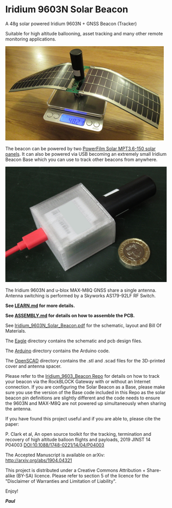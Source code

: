 # Iridium 9603N Solar Beacon

A 48g solar powered Iridium 9603N + GNSS Beacon (Tracker)

Suitable for high altitude ballooning, asset tracking and many other remote monitoring applications.

![Iridium_9603N_Solar_Beacon_1](https://github.com/PaulZC/Iridium_9603N_Solar_Beacon/blob/master/img/Iridium_9603N_Solar_Beacon_1.JPG)

The beacon can be powered by two [PowerFilm Solar MPT3.6-150 solar panels](https://www.powerfilmsolar.com/custom-solutions/electronic-component-solar-panels/electronic-component-solar-panels-product-page/mpt3-6-150).
It can also be powered via USB becoming an extremely small Iridium Beacon Base which you can use to track other beacons from anywhere.

![Iridium_9603N_Solar_Beacon_5](https://github.com/PaulZC/Iridium_9603N_Solar_Beacon/blob/master/img/Iridium_9603N_Solar_Beacon_5.JPG)

The Iridium 9603N and u-blox MAX-M8Q GNSS share a single antenna. Antenna switching is performed by a Skyworks AS179-92LF RF Switch.

**See [LEARN.md](https://github.com/PaulZC/Iridium_9603N_Solar_Beacon/blob/master/LEARN.md) for more details.**

**See [ASSEMBLY.md](https://github.com/PaulZC/Iridium_9603N_Solar_Beacon/blob/master/ASSEMBLY.md) for details on how to assemble the PCB.**

See [Iridium_9603N_Solar_Beacon.pdf](https://github.com/PaulZC/Iridium_9603N_Solar_Beacon/blob/master/Iridium_9603N_Solar_Beacon.pdf) for the schematic, layout and Bill Of Materials.

The [Eagle](https://github.com/PaulZC/Iridium_9603N_Solar_Beacon/tree/master/Eagle) directory contains the schematic and pcb design files.

The [Arduino](https://github.com/PaulZC/Iridium_9603N_Solar_Beacon/tree/master/Arduino) directory contains the Arduino code.

The [OpenSCAD](https://github.com/PaulZC/Iridium_9603N_Solar_Beacon/tree/master/OpenSCAD) directory contains the .stl and .scad files for the 3D-printed cover and antenna spacer.

Please refer to the [Iridium_9603_Beacon Repo](https://github.com/PaulZC/Iridium_9603_Beacon/blob/master/RockBLOCK.md) for details on how to track your beacon
via the RockBLOCK Gateway with or without an Internet connection. If you are configuring the Solar Beacon as a Base, please make sure you use the version of
the Base code included in this Repo as the solar beacon pin definitions are slightly different and the code needs to ensure the 9603N and MAX-M8Q are not
powered up simultaneously when sharing the antenna.

If you have found this project useful and if you are able to, please cite the paper:

P. Clark et al, An open source toolkit for the tracking, termination and recovery of high altitude balloon flights and payloads, 2019 JINST 14 P04003
[DOI:10.1088/1748-0221/14/04/P04003](https://doi.org/10.1088/1748-0221/14/04/P04003)

The Accepted Manuscript is available on arXiv: http://arxiv.org/abs/1904.04321

This project is distributed under a Creative Commons Attribution + Share-alike (BY-SA) licence.
Please refer to section 5 of the licence for the "Disclaimer of Warranties and Limitation of Liability".

Enjoy!

**_Paul_**